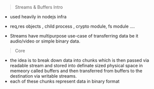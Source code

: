 > Streams & Buffers Intro

- used heavily in nodejs infra
- req,res objects , child process , crypto module, fs module ....

- Streams have multipurpose use-case of transferring data be it audio/video or simple binary data.

> Core

- the idea is to break down data into chunks which is then passed via readable stream and stored into definate sized physical space in memeory called buffers and then transferred from buffers to the destination via writable streams.
- each of these chunks represent data in binary format
